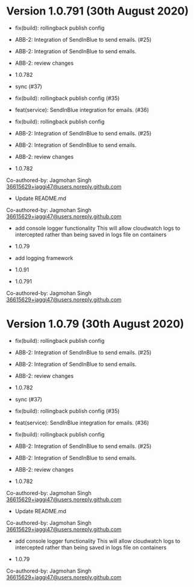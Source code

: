 # Version 1.0.791 (30th August 2020)
* fix(build): rollingback publish config

* ABB-2: Integration of SendInBlue to send emails. (#25)

* ABB-2: Integration of SendInBlue to send emails.

* ABB-2: review changes

* 1.0.782

* sync (#37)

* fix(build): rollingback publish config (#35)

* feat(service): SendInBlue integration for emails. (#36)

* fix(build): rollingback publish config

* ABB-2: Integration of SendInBlue to send emails. (#25)

* ABB-2: Integration of SendInBlue to send emails.

* ABB-2: review changes

* 1.0.782

Co-authored-by: Jagmohan Singh <36615629+jaggi47@users.noreply.github.com>

* Update README.md

Co-authored-by: Jagmohan Singh <36615629+jaggi47@users.noreply.github.com>

* add console logger functionality
This will allow cloudwatch logs to intercepted rather than being saved in logs file on containers

* 1.0.79

* add logging framework

* 1.0.91

* 1.0.791

Co-authored-by: Jagmohan Singh <36615629+jaggi47@users.noreply.github.com>
# Version 1.0.79 (30th August 2020)
* fix(build): rollingback publish config

* ABB-2: Integration of SendInBlue to send emails. (#25)

* ABB-2: Integration of SendInBlue to send emails.

* ABB-2: review changes

* 1.0.782

* sync (#37)

* fix(build): rollingback publish config (#35)

* feat(service): SendInBlue integration for emails. (#36)

* fix(build): rollingback publish config

* ABB-2: Integration of SendInBlue to send emails. (#25)

* ABB-2: Integration of SendInBlue to send emails.

* ABB-2: review changes

* 1.0.782

Co-authored-by: Jagmohan Singh <36615629+jaggi47@users.noreply.github.com>

* Update README.md

Co-authored-by: Jagmohan Singh <36615629+jaggi47@users.noreply.github.com>

* add console logger functionality
This will allow cloudwatch logs to intercepted rather than being saved in logs file on containers

* 1.0.79

Co-authored-by: Jagmohan Singh <36615629+jaggi47@users.noreply.github.com>